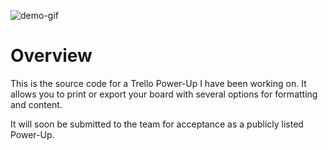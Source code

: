 ![demo-gif](https://cdn.glitch.me/2a75c8f8-e3cd-4a74-9533-882132c11066/demo.gif?v=1658161279605)
# Overview

This is the source code for a Trello Power-Up I have been working on. It allows you to print or export your board with several options for formatting and content.

It will soon be submitted to the team for acceptance as a publicly listed Power-Up.